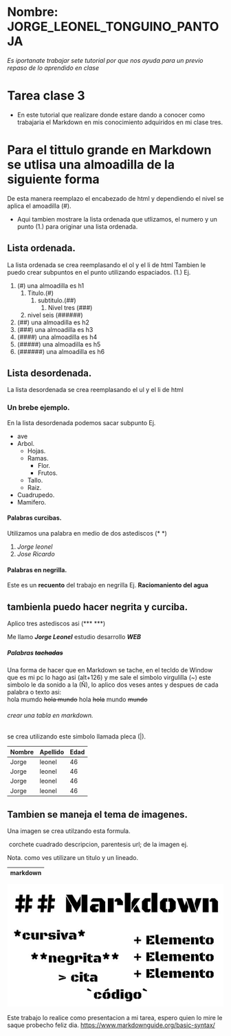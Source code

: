 # Nombre: JORGE_LEONEL_TONGUINO_PANTOJA

*Es iportanate trabajar sete tutorial por que nos ayuda para un previo repaso de lo aprendido en clase*

# Tarea clase 3

- En este tutorial que realizare donde  estare dando a conocer como trabajaria el Markdown en mis conocimiento adquiridos en mi clase tres.

# Para el tittulo grande en Markdown se utlisa una almoadilla de la siguiente forma 
De esta manera reemplazo el encabezado de html y dependiendo el nivel se aplica el amoadilla (#).

- Aqui tambien mostrare la lista ordenada que utlizamos, el numero y un punto (1.) para originar una lista ordenada.

## Lista ordenada.
La lista ordenada se crea reemplasando el ol y el li de html
    Tambien le puedo crear subpuntos en el punto utilizando espaciados. (1.) Ej.

1. (#) una almoadilla es h1
    1. Titulo.(#)
        1. subtitulo.(##)
            1. Nivel tres (###) 
    2. nivel seis (######)
2. (##) una almoadilla es h2
3. (###) una almoadilla es h3
4. (####) una almoadilla es h4
5. (#####) una almoadilla es h5
6. (######) una almoadilla es h6

## Lista desordenada.
La lista desordenada se crea reemplasando el ul y el li de html

### Un brebe ejemplo.

En la lista desordenada podemos sacar subpunto Ej.
- ave
- Arbol.
    - Hojas.
    - Ramas.
        - Flor.
        - Frutos.
    - Tallo.
    - Raiz.
- Cuadrupedo.
- Mamifero.

#### Palabras curcibas.

Utilizamos una palabra en medio de dos astediscos (* *)

1. *Jorge leonel*
2. *Jose Ricardo*

#### Palabras en negrilla.

Este es un **recuento** del trabajo en negrilla Ej. **Raciomaniento del agua**

## tambienla puedo hacer negrita y curciba.

Aplico tres astediscos asi (*** ***)

Me llamo ***Jorge Leonel*** estudio desarrollo ***WEB***

##### Palabras ~~tachadas~~

Una forma de hacer que en Markdown se tache, en el tecldo de Window que es mi pc lo hago asi (alt+126) y me sale el simbolo virgulilla (~) este simbolo le da sonido a la (Ñ), lo aplico dos veses antes y despues de cada palabra o texto asi:  
hola mumdo ~~hola mundo~~ 
hola ~~hola~~ 
mundo ~~mundo~~


###### crear una tabla en markdown.

se crea utilizando este simbolo llamada pleca (|).

| Nombre | Apellido | Edad |
|--------|----------|------|
| Jorge  | leonel   | 46   |
| Jorge  | leonel   | 46   |
| Jorge  | leonel   | 46   |
| Jorge  | leonel   | 46   |

## Tambien se maneja el tema de imagenes. 

Una imagen se crea utilzando esta formula.

![]() corchete cuadrado descripcion, parentesis url; de la imagen ej.

Nota. como ves utilizare un titulo y un lineado.

|markdown| 
|--------|
![Markdown](./simbolos_markdown.jpg)

Este trabajo lo realice como presentacion a mi tarea, espero quien lo mire le saque probecho feliz dia.
https://www.markdownguide.org/basic-syntax/